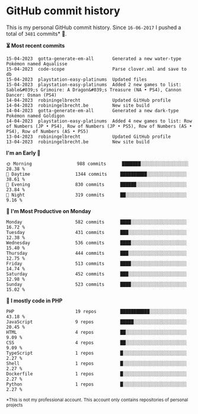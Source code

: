 # GitHub commit history
This is my personal GitHub commit history. Since <!--START_SECTION:first-commit-date-->`16-06-2017`<!--END_SECTION:first-commit-date--> I pushed a total of <!--START_SECTION:total-commit-count-->`3481`<!--END_SECTION:total-commit-count--> commits* 🎉.

<!--START_SECTION:most-recent-commits-->
**⏳ Most recent commits**
                                        
```text
15-04-2023  gotta-generate-em-all       Generated a new water-type Pokémon named Aqualisse
15-04-2023  code-scope                  Parse clover.xml and save to db
15-04-2023  playstation-easy-platinums  Updated files
15-04-2023  playstation-easy-platinums  Added 2 new games to list: Sable&#039;s Grimoire: A Dragon&#039;s Treasure (NA • PS4), Cannon Dancer: Osman (PS4)
14-04-2023  robiningelbrecht            Updated GitHub profile
14-04-2023  robiningelbrecht.be         New site build
14-04-2023  gotta-generate-em-all       Generated a new dark-type Pokémon named Goldigon
14-04-2023  playstation-easy-platinums  Added 4 new games to list: Row of Numbers (JP • PS4), Row of Numbers (JP • PS5), Row of Numbers (AS • PS4), Row of Numbers (AS • PS5)
13-04-2023  robiningelbrecht            Updated GitHub profile
13-04-2023  robiningelbrecht.be         New site build
```
<!--END_SECTION:most-recent-commits-->  

<!--START_SECTION:commits-per-day-time-->
**I&#039;m an Early 🐤**

```text
🌞 Morning                 988 commits      ███████░░░░░░░░░░░░░░░░░░   28.38 %
🌆 Daytime                 1344 commits     ██████████░░░░░░░░░░░░░░░   38.61 %
🌃 Evening                 830 commits      ██████░░░░░░░░░░░░░░░░░░░   23.84 %
🌙 Night                   319 commits      ██░░░░░░░░░░░░░░░░░░░░░░░   9.16 %
```
<!--END_SECTION:commits-per-day-time-->  

<!--START_SECTION:commits-per-weekday-->
**📅 I&#039;m Most Productive on Monday**

```text
Monday                    582 commits      ████░░░░░░░░░░░░░░░░░░░░░   16.72 %
Tuesday                   431 commits      ███░░░░░░░░░░░░░░░░░░░░░░   12.38 %
Wednesday                 536 commits      ████░░░░░░░░░░░░░░░░░░░░░   15.40 %
Thursday                  444 commits      ███░░░░░░░░░░░░░░░░░░░░░░   12.75 %
Friday                    513 commits      ████░░░░░░░░░░░░░░░░░░░░░   14.74 %
Saturday                  452 commits      ███░░░░░░░░░░░░░░░░░░░░░░   12.98 %
Sunday                    523 commits      ████░░░░░░░░░░░░░░░░░░░░░   15.02 %
```
<!--END_SECTION:commits-per-weekday-->  

<!--START_SECTION:repos-per-language-->
**💬 I mostly code in PHP**

```text
PHP                       19 repos         ███████████░░░░░░░░░░░░░░   43.18 %
JavaScript                9 repos          █████░░░░░░░░░░░░░░░░░░░░   20.45 %
HTML                      4 repos          ██░░░░░░░░░░░░░░░░░░░░░░░   9.09 %
CSS                       4 repos          ██░░░░░░░░░░░░░░░░░░░░░░░   9.09 %
TypeScript                1 repos          █░░░░░░░░░░░░░░░░░░░░░░░░   2.27 %
Shell                     1 repos          █░░░░░░░░░░░░░░░░░░░░░░░░   2.27 %
Dockerfile                1 repos          █░░░░░░░░░░░░░░░░░░░░░░░░   2.27 %
Python                    1 repos          █░░░░░░░░░░░░░░░░░░░░░░░░   2.27 %
```
<!--END_SECTION:repos-per-language-->  

<sub>*This is not my professional account. This account only contains repositories of personal projects</sub>
